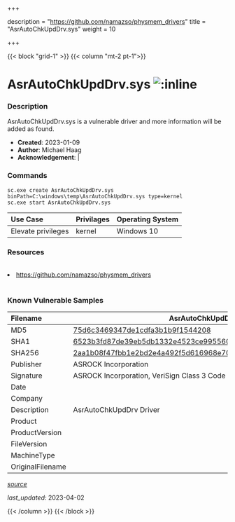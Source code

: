 +++

description = "https://github.com/namazso/physmem_drivers"
title = "AsrAutoChkUpdDrv.sys"
weight = 10

+++


{{< block "grid-1" >}}
{{< column "mt-2 pt-1">}}


# AsrAutoChkUpdDrv.sys ![:inline](/images/twitter_verified.png) 


### Description

AsrAutoChkUpdDrv.sys is a vulnerable driver and more information will be added as found.

- **Created**: 2023-01-09
- **Author**: Michael Haag
- **Acknowledgement**:  | [](https://twitter.com/)

### Commands

```
sc.exe create AsrAutoChkUpdDrv.sys binPath=C:\windows\temp\AsrAutoChkUpdDrv.sys type=kernel
sc.exe start AsrAutoChkUpdDrv.sys
```

| Use Case | Privilages | Operating System | 
|:---- | ---- | ---- |
| Elevate privileges | kernel | Windows 10 |

### Resources
<br>
<li><a href=" https://github.com/namazso/physmem_drivers"> https://github.com/namazso/physmem_drivers</a></li>
<br>

### Known Vulnerable Samples

| Filename | AsrAutoChkUpdDrv.sys |
|:---- | ---- | 
| MD5 | <a href="https://www.virustotal.com/gui/file/75d6c3469347de1cdfa3b1b9f1544208">75d6c3469347de1cdfa3b1b9f1544208</a> |
| SHA1 | <a href="https://www.virustotal.com/gui/file/6523b3fd87de39eb5db1332e4523ce99556077dc">6523b3fd87de39eb5db1332e4523ce99556077dc</a> |
| SHA256 | <a href="https://www.virustotal.com/gui/file/2aa1b08f47fbb1e2bd2e4a492f5d616968e703e1359a921f62b38b8e4662f0c4">2aa1b08f47fbb1e2bd2e4a492f5d616968e703e1359a921f62b38b8e4662f0c4</a> |
| Publisher | ASROCK Incorporation |
| Signature | ASROCK Incorporation, VeriSign Class 3 Code Signing 2010 CA, VeriSign   |
| Date |  |
| Company |  |
| Description | AsrAutoChkUpdDrv Driver |
| Product |  |
| ProductVersion |  |
| FileVersion |  |
| MachineType |  |
| OriginalFilename |  |



[*source*](https://github.com/magicsword-io/LOLDrivers/tree/main/yaml/asrautochkupddrv.sys.yml)

*last_updated:* 2023-04-02








{{< /column >}}
{{< /block >}}

